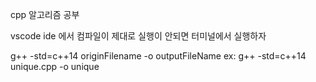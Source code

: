 cpp 알고리즘 공부

vscode ide 에서 컴파일이 제대로 실행이 안되면 터미널에서 실행하자

g++ -std=c++14 originFilename -o outputFileName
ex: g++ -std=c++14 unique.cpp -o unique


